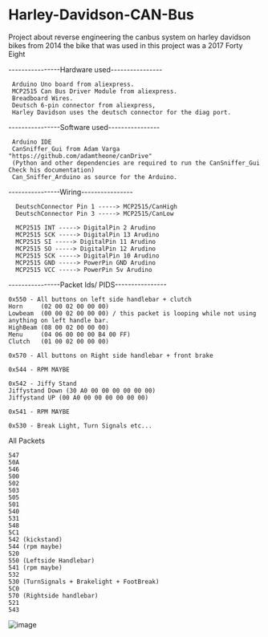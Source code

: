 # Harley-Davidson-CAN-Bus


Project about reverse engineering the canbus system on harley davidson bikes from 2014
  the bike that was used in this project was a 2017 Forty Eight


----------------Hardware used----------------
 ```
  Arduino Uno board from aliexpress.
  MCP2515 Can Bus Driver Module from aliexpress.
  Breadboard Wires.
  Deutsch 6-pin connector from aliexpress, 
  Harley Davidson uses the deutsch connector for the diag port.
  ```


----------------Software used----------------
 ```
  Arduino IDE
  CanSniffer_Gui from Adam Varga "https://github.com/adamtheone/canDrive" 
  (Python and other dependencies are required to run the CanSniffer_Gui Check his documentation)
  Can_Sniffer_Arduino as source for the Arduino.
```


----------------Wiring----------------
```
  DeutschConnector Pin 1 -----> MCP2515/CanHigh
  DeutschConnector Pin 3 -----> MCP2515/CanLow
```

```
  MCP2515 INT -----> DigitalPin 2 Arudino
  MCP2515 SCK -----> DigitalPin 13 Arudino
  MCP2515 SI -----> DigitalPin 11 Arudino
  MCP2515 SO -----> DigitalPin 12 Arudino
  MCP2515 SCK -----> DigitalPin 10 Arudino
  MCP2515 GND -----> PowerPin GND Arudino
  MCP2515 VCC -----> PowerPin 5v Arudino
```

----------------Packet Ids/ PIDS----------------
```
0x550 - All buttons on left side handlebar + clutch
Horn     (02 00 02 00 00 00)
Lowbeam  (00 00 02 00 00 00) / this packet is looping while not using anything on left handle bar.
HighBeam (08 00 02 00 00 00)
Menu     (04 06 00 00 00 B4 00 FF)
Clutch   (01 00 02 00 00 00)

```
```
0x570 - All buttons on Right side handlebar + front brake
```
```
0x544 - RPM MAYBE
```
```
0x542 - Jiffy Stand
Jiffystand Down (30 A0 00 00 00 00 00 00)
Jiffystand UP (00 A0 00 00 00 00 00 00) 
```
```
0x541 - RPM MAYBE
```
```
0x530 - Break Light, Turn Signals etc...
```
All Packets
```
547
50A
546
500
502
503
505
501
540
531
548
5C1
542 (kickstand)
544 (rpm maybe)
520
550 (Leftside Handlebar)
541 (rpm maybe)
532
530 (TurnSignals + Brakelight + FootBreak)
5C0
570 (Rightside handlebar)
521
543
```

![image](https://github.com/sofresh007/Harley-Davidson-CAN-Bus/assets/76256425/9332c610-d193-4497-af33-7e514bb32e6f)

